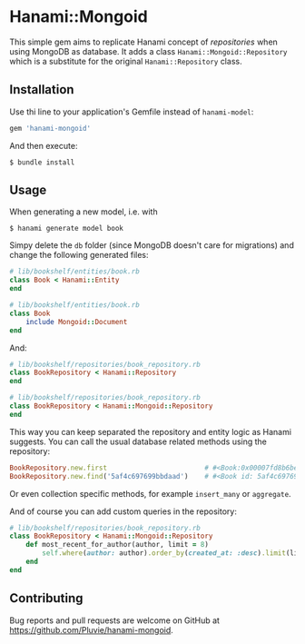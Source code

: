 # Hanami::Mongoid

This simple gem aims to replicate Hanami concept of _repositories_ when using MongoDB as database.
It adds a class `Hanami::Mongoid::Repository` which is a substitute for the original `Hanami::Repository` class.

## Installation

Use thi line to your application's Gemfile instead of `hanami-model`:

```ruby
gem 'hanami-mongoid'
```

And then execute:

    $ bundle install

## Usage

When generating a new model, i.e. with

    $ hanami generate model book

Simpy delete the `db` folder (since MongoDB doesn't care for migrations) and change the following generated files:

```ruby
# lib/bookshelf/entities/book.rb
class Book < Hanami::Entity
end
```
```ruby
# lib/bookshelf/entities/book.rb
class Book
    include Mongoid::Document
end
```

And:

```ruby
# lib/bookshelf/repositories/book_repository.rb
class BookRepository < Hanami::Repository
end
```
```ruby
# lib/bookshelf/repositories/book_repository.rb
class BookRepository < Hanami::Mongoid::Repository
end
```

This way you can keep separated the repository and entity logic as Hanami suggests.
You can call the usual database related methods using the repository:
```ruby
BookRepository.new.first                        # #<Book:0x00007fd8b6bea578>
BookRepository.new.find('5af4c697699bbdaad')    # #<Book id: 5af4c697699bbdaad>
```
Or even collection specific methods, for example `insert_many` or `aggregate`.

And of course you can add custom queries in the repository:
```ruby
# lib/bookshelf/repositories/book_repository.rb
class BookRepository < Hanami::Mongoid::Repository
    def most_recent_for_author(author, limit = 8)
        self.where(author: author).order_by(created_at: :desc).limit(limit)
    end
end
```

## Contributing

Bug reports and pull requests are welcome on GitHub at https://github.com/Pluvie/hanami-mongoid.
